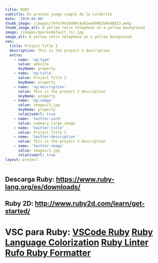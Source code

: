 ```yaml
---
title: RUBY
subtitle: En proceso juego simple de la culebrita
date: '2019-04-08'
thumb_image: /images/74fe79e3dd9dc4a82eeb9083b9e48813.webp
thumb_image_alt: A yellow retro telephone on a yellow background
image: /images/maxresdefault (1).jpg
image_alt: A yellow retro telephone on a yellow background
seo:
  title: Project Title 3
  description: This is the project 3 description
  extra:
    - name: 'og:type'
      value: website
      keyName: property
    - name: 'og:title'
      value: Project Title 3
      keyName: property
    - name: 'og:description'
      value: This is the project 3 description
      keyName: property
    - name: 'og:image'
      value: images/3.jpg
      keyName: property
      relativeUrl: true
    - name: 'twitter:card'
      value: summary_large_image
    - name: 'twitter:title'
      value: Project Title 3
    - name: 'twitter:description'
      value: This is the project 3 description
    - name: 'twitter:image'
      value: images/3.jpg
      relativeUrl: true
layout: project
---
```

## Descarga Ruby: <https://www.ruby-lang.org/es/downloads/>    



## Ruby 2D: <http://www.ruby2d.com/learn/get-started/>  



# VSC para Ruby:&#xA;[VSCode Ruby](https://marketplace.visualstudio.com/items?itemName=wingrunr21.vscode-ruby)&#xA;[Ruby Language Colorization](https://marketplace.visualstudio.com/items?itemName=groksrc.ruby)&#xA;[Ruby Linter](https://marketplace.visualstudio.com/items?itemName=hoovercj.ruby-linter)&#xA;[Rufo Ruby Formatter](https://marketplace.visualstudio.com/items?itemName=jnbt.vscode-rufo)

##

##
